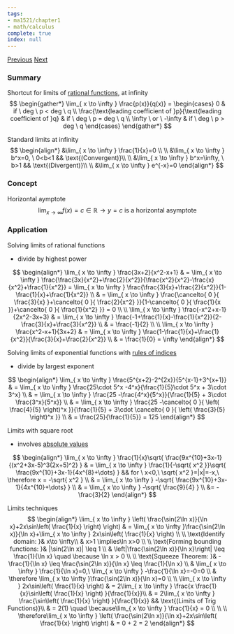```yaml
---
tags:
- ma1521/chapter1
- math/calculus
complete: true
index: null
---
```

[Previous](/labyrinth/notes/math/ma1521/limits_&_continuity)   [Next](/labyrinth/notes/math/ma1521/differentiation_II)

### Summary
Shortcut for limits of [rational functions](/labyrinth/notes/math/ma1521/polynomials#^e957d2), at infinity
$$
\begin{gather*}
\lim_{ x \to \infty } \frac{p(x)}{q(x)} = \begin{cases}
0 & if \ deg \ p < deg \ q \\
\frac{\text{leading coefficient of }p}{\text{leading coefficient of }q} & if \ deg \ p = deg \ q  \\
\infty \ or \ -\infty & if \ deg \ p > deg \ q 
\end{cases}
\end{gather*}
$$

Standard limits at infinity
$$
\begin{align*}
&\lim_{ x \to \infty } \frac{1}{x}=0 \\
\\
&\lim_{ x \to \infty } b^x=0, \ 0<b<1 && \text{(Convergent)}\\
\\
&\lim_{ x \to \infty } b^x=\infty, \ b>1 && \text{(Divergent)}\\
\\
&\lim_{ x \to \infty } e^{-x}=0
\end{align*}
$$

### Concept
Horizontal aymptote
$$
\lim_{ x \to \infty } f(x)=c\in \mathbb{R} \to y=c\text{ is a horizontal asymptote}
$$

### Application
Solving limits of rational functions
- divide by highest power

$$
\begin{align*}
\lim_{ x \to \infty } \frac{3x+2}{x^2-x+1} & = \lim_{ x \to \infty } \frac{\frac{3x}{x^2}+\frac{2}{x^2}}{\frac{x^2}{x^2}-\frac{x}{x^2}+\frac{1}{x^2}} = \lim_{ x \to \infty } \frac{\frac{3}{x}+\frac{2}{x^2}}{1-\frac{1}{x}+\frac{1}{x^2}} \\
& = \lim_{ x \to \infty } \frac{\cancelto{ 0 }{ \frac{3}{x} }+\cancelto{ 0 }{ \frac{2}{x^2} }}{1-\cancelto{ 0 }{ \frac{1}{x }}+\cancelto{ 0 }{ \frac{1}{x^2} }} = 0 \\
\\
\lim_{ x \to \infty } \frac{-x^2+x-1}{2x^2-3x+3} & = \lim_{ x \to \infty } \frac{-1+\frac{1}{x}-\frac{1}{x^2}}{2-\frac{3}{x}+\frac{3}{x^2}} \\
& = \frac{-1}{2} \\
\\
\lim_{ x \to \infty } \frac{x^2-x+1}{3x+2} & = \lim_{ x \to \infty } \frac{1-\frac{1}{x}+\frac{1}{x^2}}{\frac{3}{x}+\frac{2}{x^2}} \\
& = \frac{1}{0} = \infty
\end{align*}
$$

Solving limits of exponential functions with [rules of indices](/labyrinth/notes/math/math_fundementals/rules_of_indices)
- divide by largest exponent

$$
\begin{align*}
\lim_{ x \to \infty } \frac{5^{x+2}-2^{2x}}{5^{x-1}+3^{x+1}} & = \lim_{ x \to \infty }  \frac{25\cdot 5^x -4^x}{\frac{1}{5}\cdot 5^x + 3\cdot 3^x}  \\
& = \lim_{ x \to \infty }  \frac{25 -\frac{4^x}{5^x}}{\frac{1}{5} + 3\cdot \frac{3^x}{5^x}} \\
& = \lim_{ x \to \infty }  \frac{25 -\cancelto{ 0 }{ \left( \frac{4}{5} \right)^x }}{\frac{1}{5} + 3\cdot \cancelto{ 0 }{ \left( \frac{3}{5} \right)^x }} \\
& = \frac{25}{\frac{1}{5}} = 125
\end{align*}
$$

Limits with square root
- involves [absolute values](/labyrinth/notes/math/ma1521/absolute_values)

$$
\begin{align*}
\lim_{ x \to \infty } \frac{1}{x}\sqrt{ \frac{9x^{10}+3x-1}{(x^2+3x-5)^3(2x+5)^2} } & = \lim_{ x \to \infty } \frac{1}{-\sqrt{ x^2 }}\sqrt{ \frac{9x^{10}+3x-1}{4x^{8}+\dots} } && for \ x<0,\ \sqrt{ x^2 }=|x|=-x,\ \therefore x = -\sqrt{ x^2 } \\
& = \lim_{ x \to \infty } -\sqrt{ \frac{9x^{10}+3x-1}{4x^{10}+\dots} } \\
& = \lim_{ x \to \infty } -\sqrt{ \frac{9}{4} } \\
&= -\frac{3}{2}
\end{align*}
$$

Limits techniques
$$
\begin{align*}
\lim_{ x \to \infty } \left( \frac{\sin(2\ln x)}{\ln x}+2x\sin\left( \frac{1}{x} \right) \right) & = \lim_{ x \to \infty }\frac{\sin(2\ln x)}{\ln x}+\lim_{ x \to \infty }  2x\sin\left( \frac{1}{x} \right) \\
\\
\text{Identify domain: }& x\to \infty\\ 
& x>1 \implies\ln x>0 \\
\\
\text{Forming bounding functions: }& |\sin(2\ln x)| \leq 1 \\
& \left|\frac{\sin(2\ln x)}{\ln x}\right| \leq \frac{1}{\ln x} \quad \because \ln x > 0 \\
\\
\text{Squeeze Theorem: }& -\frac{1}{\ln x} \leq \frac{\sin(2\ln x)}{\ln x} \leq \frac{1}{\ln x} \\
& \lim_{ x \to \infty } \frac{1}{\ln x}=0,\ \lim_{ x \to \infty } -\frac{1}{\ln x}=-0=0 \\
& \therefore \lim_{ x \to \infty }\frac{\sin(2\ln x)}{\ln x}=0 \\
\\
\lim_{ x \to \infty }  2x\sin\left( \frac{1}{x} \right) & = 2\lim_{ x \to \infty }  \frac{x \frac{1}{x}\sin\left( \frac{1}{x} \right) }{\frac{1}{x}}\\
& = 2\lim_{ x \to \infty }  \frac{\sin\left( \frac{1}{x} \right) }{\frac{1}{x}} && \text{(Limits of Trig Functions)}\\
& = 2(1) \quad \because\lim_{ x \to \infty } \frac{1}{x} = 0 \\
\\
\\
\therefore\lim_{ x \to \infty } \left( \frac{\sin(2\ln x)}{\ln x}+2x\sin\left( \frac{1}{x} \right) \right) & = 0 + 2 = 2
\end{align*}
$$